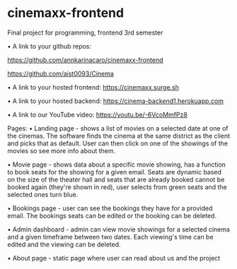 # cinemaxx-frontend
Final project for programming, frontend 3rd semester 

•	 A link to your github repos:

  https://github.com/annkarinacaro/cinemaxx-frontend

  https://github.com/aist0093/Cinema

•	 A link to your hosted frontend:
  https://cinemaxx.surge.sh


•	 A link to your hosted backend: 
  https://cinema-backend1.herokuapp.com

• A link to our YouTube video:
  https://youtu.be/-6VcoMmfPz8

Pages:
•	Landing page - shows a list of movies on a selected date at one of the cinemas. The software finds the cinema at the same district as the client and picks that as default. User can then click on one of the showings of the movies so see more info about them.

•	Movie page - shows data about a specific movie showing, has a function to book seats for the showing for a given email. Seats are dynamic based on the size of the theater hall and seats that are already booked cannot be booked again (they're shown in red), user selects from green seats and the selected ones turn blue.

•	Bookings page - user can see the bookings they have for a provided email. The bookings seats can be edited or the booking can be deleted.

•	Admin dashboard - admin can view movie showings for a selected cinema and a given timeframe between two dates. Each viewing's time can be edited and the viewing can be deleted.

•	About page - static page where user can read about us and the project
